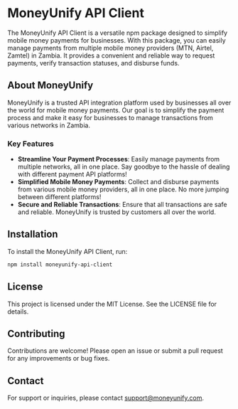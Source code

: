 # MoneyUnify API Client

The MoneyUnify API Client is a versatile npm package designed to simplify mobile money payments for businesses. With this package, you can easily manage payments from multiple mobile money providers (MTN, Airtel, Zamtel) in Zambia. It provides a convenient and reliable way to request payments, verify transaction statuses, and disburse funds.

## About MoneyUnify

MoneyUnify is a trusted API integration platform used by businesses all over the world for mobile money payments. Our goal is to simplify the payment process and make it easy for businesses to manage transactions from various networks in Zambia.

### Key Features

- **Streamline Your Payment Processes**: Easily manage payments from multiple networks, all in one place. Say goodbye to the hassle of dealing with different payment API platforms!
- **Simplified Mobile Money Payments**: Collect and disburse payments from various mobile money providers, all in one place. No more jumping between different platforms!
- **Secure and Reliable Transactions**: Ensure that all transactions are safe and reliable. MoneyUnify is trusted by customers all over the world.

## Installation

To install the MoneyUnify API Client, run:

```bash
npm install moneyunify-api-client
```

## License

This project is licensed under the MIT License. See the LICENSE file for details.

## Contributing

Contributions are welcome! Please open an issue or submit a pull request for any improvements or bug fixes.

## Contact

For support or inquiries, please contact support@moneyunify.com.
